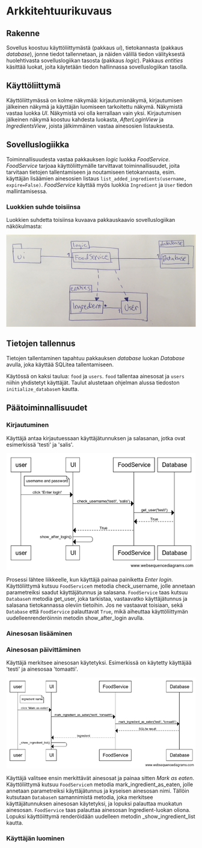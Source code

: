 # Arkkitehtuurikuvaus

## Rakenne
Sovellus koostuu käyttöliittymästä (pakkaus _ui_), tietokannasta (pakkaus _database_), jonne tiedot tallennetaan, ja näiden välillä tiedon välityksestä huolehtivasta sovelluslogiikan tasosta (pakkaus _logic_). Pakkaus _entities_ käsittää luokat, joita käytetään tiedon hallinnassa sovelluslogiikan tasolla.

## Käyttöliittymä
Käyttöliittymässä on kolme näkymää: kirjautumisnäkymä, kirjautumisen jälkeinen näkymä ja käyttäjän luomiseen tarkoitettu näkymä. Näkymistä vastaa luokka _UI_. Näkymistä voi olla kerrallaan vain yksi. Kirjautumisen jälkeinen näkymä koostuu kahdesta luokasta, _AfterLoginView_ ja _IngredientsView_, joista jälkimmäinen vastaa ainesosien listauksesta.

## Sovelluslogiikka
Toiminnallisuudesta vastaa pakkauksen _logic_ luokka _FoodService_. _FoodService_ tarjoaa käyttöliittymälle tarvittavat toiminnallisuudet, joita tarvitaan tietojen tallentamiseen ja noutamiseen tietokannasta, esim. käyttäjän lisäämien ainesosien listaus ```list_added_ingredients(username, expire=False)```. _FoodService_ käyttää myös luokkia ```Ingredient``` ja ```User``` tiedon mallintamisessa.

### Luokkien suhde toisiinsa
Luokkien suhdetta toisiinsa kuvaava pakkauskaavio sovelluslogiikan näkökulmasta:

![Pakkauskaavio](https://github.com/jupouta/ohjelmistotekniikka/blob/master/dokumentaatio/kuvat/pakkauskaavio.jpg)

## Tietojen tallennus
Tietojen tallentaminen tapahtuu pakkauksen _database_ luokan _Database_ avulla, joka käyttää SQLitea tallentamiseen.

Käytössä on kaksi taulua: ```food``` ja ```users```. ```food``` tallentaa ainesosat ja ```users``` niihin yhdistetyt käyttäjät. Taulut alustetaan ohjelman alussa tiedoston ```initialize_database```n kautta.

## Päätoiminnallisuudet


### Kirjautuminen

Käyttäjä antaa kirjautuessaan käyttäjätunnuksen ja salasanan, jotka ovat esimerkissä 'testi' ja 'salis'.

![Sekvenssikaavio_kirjautumisesta](https://github.com/jupouta/ohjelmistotekniikka/blob/master/dokumentaatio/kuvat/sekvenssikaavio_kirjautuminen.png)

Prosessi lähtee liikkeelle, kun käyttäjä painaa painiketta _Enter login_. Käyttöliittymä kutsuu ```FoodService```n metodia check_username, jolle annetaan parametreiksi saadut käyttäjätunnus ja salasana. ```FoodService``` taas kutsuu ```Database```n metodia get_user, joka tarkistaa, vastaavatko käyttäjätunnus ja salasana tietokannassa oleviin tietoihin. Jos ne vastaavat toisiaan, sekä ```Database``` että ```FoodService``` palauttavat ```True```, mikä aiheuttaa käyttöliittymän uudelleenrenderöinnin metodin show_after_login avulla.

### Ainesosan lisääminen

### Ainesosan päivittäminen
Käyttäjä merkitsee ainesosan käytetyksi. Esimerkissä on käytetty käyttäjää 'testi' ja ainesosaa 'tomaatti'.

![Sekvenssikaavio päivittämisestä](https://github.com/jupouta/ohjelmistotekniikka/blob/master/dokumentaatio/kuvat/sekvenssikaavio_ainesosan_merkitseminen.png)

Käyttäjä valitsee ensin merkittävät ainesosat ja painaa sitten _Mark as eaten_. Käyttöliittymä kutsuu ```FoodService```n metodia mark_ingredient_as_eaten, jolle annetaan parametreiksi käyttäjätunnus ja kyseisen ainesosan nimi. Tällöin kutsutaan ```Database```n samannimistä metodia, joka merkitsee käyttäjätunnuksen ainesosan käytetyksi, ja lopuksi palauttaa muokatun ainesosan. ```FoodService``` taas palauttaa ainesosan Ingredient-luokan oliona. Lopuksi käyttöiittymä renderöidään uudelleen metodin _show_ingredient_list kautta.

### Käyttäjän luominen

